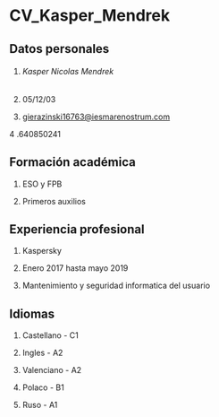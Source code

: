 # **CV_Kasper_Mendrek**

## **Datos personales**

1. ###### Kasper Nicolas Mendrek

2. 05/12/03

3. gierazinski16763@iesmarenostrum.com

4 .640850241

## **Formación académica**

1. ESO y FPB

2. Primeros auxilios

## **Experiencia profesional**

1. Kaspersky

2. Enero 2017 hasta mayo 2019

3. Mantenimiento y seguridad informatica del usuario

## **Idiomas**

1. Castellano - C1

2. Ingles - A2

3. Valenciano - A2

4. Polaco - B1

5. Ruso - A1
